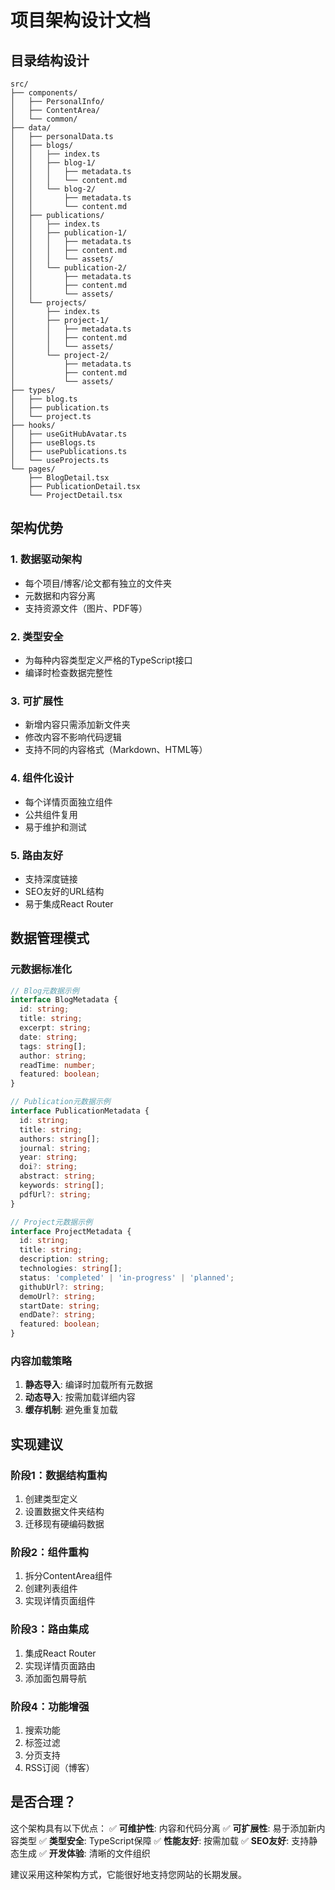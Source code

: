 # 项目架构设计文档

## 目录结构设计

```
src/
├── components/
│   ├── PersonalInfo/
│   ├── ContentArea/
│   └── common/
├── data/
│   ├── personalData.ts
│   ├── blogs/
│   │   ├── index.ts
│   │   ├── blog-1/
│   │   │   ├── metadata.ts
│   │   │   └── content.md
│   │   └── blog-2/
│   │       ├── metadata.ts
│   │       └── content.md
│   ├── publications/
│   │   ├── index.ts
│   │   ├── publication-1/
│   │   │   ├── metadata.ts
│   │   │   ├── content.md
│   │   │   └── assets/
│   │   └── publication-2/
│   │       ├── metadata.ts
│   │       ├── content.md
│   │       └── assets/
│   └── projects/
│       ├── index.ts
│       ├── project-1/
│       │   ├── metadata.ts
│       │   ├── content.md
│       │   └── assets/
│       └── project-2/
│           ├── metadata.ts
│           ├── content.md
│           └── assets/
├── types/
│   ├── blog.ts
│   ├── publication.ts
│   └── project.ts
├── hooks/
│   ├── useGitHubAvatar.ts
│   ├── useBlogs.ts
│   ├── usePublications.ts
│   └── useProjects.ts
└── pages/
    ├── BlogDetail.tsx
    ├── PublicationDetail.tsx
    └── ProjectDetail.tsx
```

## 架构优势

### 1. 数据驱动架构
- 每个项目/博客/论文都有独立的文件夹
- 元数据和内容分离
- 支持资源文件（图片、PDF等）

### 2. 类型安全
- 为每种内容类型定义严格的TypeScript接口
- 编译时检查数据完整性

### 3. 可扩展性
- 新增内容只需添加新文件夹
- 修改内容不影响代码逻辑
- 支持不同的内容格式（Markdown、HTML等）

### 4. 组件化设计
- 每个详情页面独立组件
- 公共组件复用
- 易于维护和测试

### 5. 路由友好
- 支持深度链接
- SEO友好的URL结构
- 易于集成React Router

## 数据管理模式

### 元数据标准化
```typescript
// Blog元数据示例
interface BlogMetadata {
  id: string;
  title: string;
  excerpt: string;
  date: string;
  tags: string[];
  author: string;
  readTime: number;
  featured: boolean;
}

// Publication元数据示例
interface PublicationMetadata {
  id: string;
  title: string;
  authors: string[];
  journal: string;
  year: string;
  doi?: string;
  abstract: string;
  keywords: string[];
  pdfUrl?: string;
}

// Project元数据示例
interface ProjectMetadata {
  id: string;
  title: string;
  description: string;
  technologies: string[];
  status: 'completed' | 'in-progress' | 'planned';
  githubUrl?: string;
  demoUrl?: string;
  startDate: string;
  endDate?: string;
  featured: boolean;
}
```

### 内容加载策略
1. **静态导入**: 编译时加载所有元数据
2. **动态导入**: 按需加载详细内容
3. **缓存机制**: 避免重复加载

## 实现建议

### 阶段1：数据结构重构
1. 创建类型定义
2. 设置数据文件夹结构
3. 迁移现有硬编码数据

### 阶段2：组件重构
1. 拆分ContentArea组件
2. 创建列表组件
3. 实现详情页面组件

### 阶段3：路由集成
1. 集成React Router
2. 实现详情页面路由
3. 添加面包屑导航

### 阶段4：功能增强
1. 搜索功能
2. 标签过滤
3. 分页支持
4. RSS订阅（博客）

## 是否合理？

这个架构具有以下优点：
✅ **可维护性**: 内容和代码分离
✅ **可扩展性**: 易于添加新内容类型
✅ **类型安全**: TypeScript保障
✅ **性能友好**: 按需加载
✅ **SEO友好**: 支持静态生成
✅ **开发体验**: 清晰的文件组织

建议采用这种架构方式，它能很好地支持您网站的长期发展。

